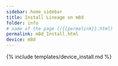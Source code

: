 ```yaml
---
sidebar: home_sidebar
title: Install Lineage on m8d
folder: info
# name of the page (/{{permalink}}.html)
permalink: m8d_Install.html
device: m8d
---
```

{% include templates/device_install.md %}
